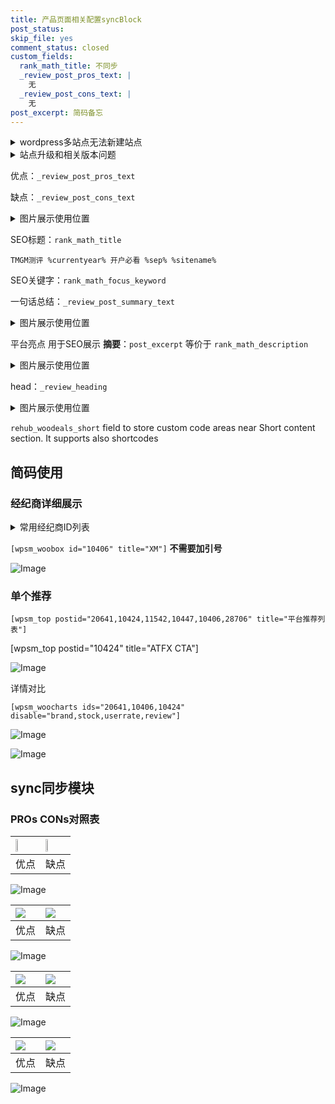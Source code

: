 ```yaml
---
title: 产品页面相关配置syncBlock
post_status: 
skip_file: yes
comment_status: closed
custom_fields:
  rank_math_title: 不同步
  _review_post_pros_text: |
    无
  _review_post_cons_text: |
    无
post_excerpt: 简码备忘
---
```

<details><summary>wordpress多站点无法新建站点</summary>

<li>和报错需要清理cookies一样的原因</li>
<li>wp-config.php里面<code>define( 'SUBDOMAIN_INSTALL', false );//子域名安装</code></li>
<li>新建子站点是用<code>define( 'SUBDOMAIN_INSTALL', true);//子域名安装</code> 完成以后，改成<code>false</code></li>
</details>

<details><summary>站点升级和相关版本问题</summary>

<p>wordpress：5.9.9
woocommerce：7.5.1
出现问题的地方：主题选项里面>><strong>Product layout >>compact style</strong></p>
<p>如何出现没有用过的字段 导致无法保存。先导出配置 然后进行修改，后面再次恢复即可。</p>
<p>出现部分字段无法显示时，需要返回默认布局后，对产品进行保存就好了。</p>
<p></p>
</details>

优点：`_review_post_pros_text`

缺点：`_review_post_cons_text`

<details><summary>图片展示使用位置</summary>

<img src="https://prod-files-secure.s3.us-west-2.amazonaws.com/39ed1227-6d7d-4570-be36-9ccd4a2c4241/f51d3d83-55d4-4bdf-9604-f37ec77ab556/Untitled.png?X-Amz-Algorithm=AWS4-HMAC-SHA256&X-Amz-Content-Sha256=UNSIGNED-PAYLOAD&X-Amz-Credential=ASIAZI2LB466WUI3DOOW%2F20250313%2Fus-west-2%2Fs3%2Faws4_request&X-Amz-Date=20250313T165517Z&X-Amz-Expires=3600&X-Amz-Security-Token=IQoJb3JpZ2luX2VjEJH%2F%2F%2F%2F%2F%2F%2F%2F%2F%2FwEaCXVzLXdlc3QtMiJGMEQCIC7XTdahjv6tCo3pUIUV5iDdzeS8QNYzAPeLUIzva9Z5AiA4BkdZInrC5JhwH1npGUry0drxZJMvbVBB6aQAfd83oCqIBAja%2F%2F%2F%2F%2F%2F%2F%2F%2F%2F8BEAAaDDYzNzQyMzE4MzgwNSIM3RZMHw1ZK91LuMhlKtwD0ZdZ3cB2YwSSHo7exYFVK%2F%2BLO1e5p9nC4d57Bfw3XcMNWQUd0gMXrIQrz5PCj%2F1AZw85PGclbn8z66T1GsNF7%2FFGzxLHONzxNAsooDh%2BgcHWfvcTRDYZlNnCMvPzpBrPaxVp8onyd8xlR9k8%2Bdd7Vxf3z1WMraVblokfSTUONuC5Jc%2FBe1kDJc6G0qgWPh8RMD%2FFq9NUaSFLIYwuhpSdZ3lcPeIGLds2InPglp8%2B%2BSSrBKlN9tHmcVf49G1SvgGvXQBE72XfrgrnEqeKwD1%2F7VuWDizXLDhoG5uy9gs7ZcTKzwG4zulJLIfQo9P5CNneFTFLMzUkGQYytCDW6S8ZgmGyekZ69c00tInBLIlytM8zFP%2BSaBX%2Bvdfw7k07R3VwHKq3wjCOJOWIwEqs8MFgwS%2FL%2Ft%2Fjldt5NUAjd61XdU1EySHj6hWMp10gWi4NHc2f5FhrgtOavI21P1CTZGjHwTnyDGOEYvhyKgm%2FoUmYwVDCCfZYueTsWpVbwhQi7EhxBergz2Rp4QkwCdZrUL8KNpy9XxfShcxB0rhJL1A3Puf1VSc%2BVTVwDEPaYjapYl1OeC5GGGU0TboJI4Ld9nKn2itTTb5PpQq4Gtq6L6n23paozjrgLUuXlvnbk%2BgwopbMvgY6pgHlUZJpBPqf8mzTg1qlliHaWWJGxDRgL%2F4KcRpacjZekQpuZmSswdA5p8jYFexHi%2FGiPrDVlB0s0rRpbB8Clw%2FumKKt1zFjcy1HPz8V%2By8YX%2FxSo2sJxovt1sXNQ6bHaP16eaOF51bBQW%2FN4noUq6zUmWN1oec9jftBfVAuWBnkg7ljL2wXbmQ1kyd98shYmfgrBC2VJgr44o5PVmgwGnVK1LnkiIhq&X-Amz-Signature=55906764b8f54fd25eae89be3b82ab80edd04641372ceb885ec2271eb2960f9c&X-Amz-SignedHeaders=host&x-id=GetObject" alt="Image">
</details>

SEO标题：`rank_math_title`

`TMGM测评 %currentyear% 开户必看 %sep% %sitename%`

SEO关键字：`rank_math_focus_keyword`

一句话总结：`_review_post_summary_text`

<details><summary>图片展示使用位置</summary>

<img src="https://prod-files-secure.s3.us-west-2.amazonaws.com/39ed1227-6d7d-4570-be36-9ccd4a2c4241/4b96a922-296c-4f4e-8630-d1c870cbce01/Untitled.png?X-Amz-Algorithm=AWS4-HMAC-SHA256&X-Amz-Content-Sha256=UNSIGNED-PAYLOAD&X-Amz-Credential=ASIAZI2LB466VQSMYZUM%2F20250313%2Fus-west-2%2Fs3%2Faws4_request&X-Amz-Date=20250313T165517Z&X-Amz-Expires=3600&X-Amz-Security-Token=IQoJb3JpZ2luX2VjEJH%2F%2F%2F%2F%2F%2F%2F%2F%2F%2FwEaCXVzLXdlc3QtMiJIMEYCIQCmDu2QY1dj3pj0N9JaZD8tLd2zdIlKihuId5EX0AhHMAIhAN3DTDw2wfmN2Go1KZxQ%2FEZHRAw24qCsQkptRZW%2F5WEzKogECNr%2F%2F%2F%2F%2F%2F%2F%2F%2F%2FwEQABoMNjM3NDIzMTgzODA1IgwGVBN3lm7R59C0vUQq3AN3QdMgTV%2Bl7JaL%2BMcqGPU%2F%2FJocKxj%2BjiA%2Bw%2BF71s2ky4lLwuHz8FQBWQ8PyiSQI4b0V9XDES263x1lU0hqk46dGlODIEaf8Nys7pGBkI0bQVCsiWjBnCnRyf3LudbwbyCGYFJsQg%2B25X2c1l4w%2BNXsZEYP%2FLprtMgEB3V2t9Tj1G%2F8t2Y7sohSLz0KTjACshs6FCo%2BMiVrbtMxo0F7hdc6GGqHEQ92Gxt%2F7Le82cTK4n2bZDYJhv04m0Dzi5%2B%2Fl4Db%2BxkoIXw%2Bh%2BgePGWL5ryvEXtr2vIfeQ09HpT0OioQZVHrW4QanJGgODULo8BEIrexLMUfVq6cJHUFhtcdnlRVEZuXRqk4pE4KBgbdlq%2F%2BQPB5BJzAMa8dHsi9U8fNsBDaN4zPIK94OYz9yWul3QFhgobP4bZSL7lLwYEDQ4DKrnIq4XluItIoI4AEsgLgP4ufpOGem%2F73z%2FlQEWVCjMR%2F7lJXXfVMN0g9vMjXnRqouLr%2FKgMcx8Olec%2BqQLOReGvpRpvVNvVs%2BgWtFxAfciYrYtsq2HBMh1uaFis0DNFV5w2LIANJEQpscI%2Fr5wXYfXmVwjtKgLu4YtP2f1qYkTCJVtczp6iHGEbdeFjVUB6i4fl%2FKsQJ7Msx4l1iVDDslcy%2BBjqkAR3LOogN6CsoKSNDqP9qQ3%2FoX2J5%2BTYOx6qoF1STqyR7XHwYw6autIE3lgYTTk76hQhk9kVnVVtVFOb4WLNV5V2AwP9sRjMoHCZxr0SAEOJLaSR3Aw%2BdRHyq%2F5lj91XWHotIuttBMpCEkTKQTuQGMpB0amKY9Sp3hbG20G3xInOKGdEUHKEdjODZpMeBGkFZVCmu8Xl0H9DTtC2qVLFMlRVGBJMw&X-Amz-Signature=5e7fbadec7fa2e678abc07857124e6b25266b4f66636be533738d272a04b9311&X-Amz-SignedHeaders=host&x-id=GetObject" alt="Image">
</details>

平台亮点 用于SEO展示 **摘要**：`post_excerpt`  等价于 `rank_math_description`

<details><summary>图片展示使用位置</summary>

<img src="https://prod-files-secure.s3.us-west-2.amazonaws.com/39ed1227-6d7d-4570-be36-9ccd4a2c4241/1ee11f63-b60a-4dfe-a7a7-d58ff23b5d88/Untitled.png?X-Amz-Algorithm=AWS4-HMAC-SHA256&X-Amz-Content-Sha256=UNSIGNED-PAYLOAD&X-Amz-Credential=ASIAZI2LB466V56SAQIB%2F20250313%2Fus-west-2%2Fs3%2Faws4_request&X-Amz-Date=20250313T165521Z&X-Amz-Expires=3600&X-Amz-Security-Token=IQoJb3JpZ2luX2VjEJH%2F%2F%2F%2F%2F%2F%2F%2F%2F%2FwEaCXVzLXdlc3QtMiJIMEYCIQChLRp86qcGAQp9R%2FwdOES09jGr38%2FCVwuRjJ%2BQZS97ggIhAP3Upao%2Fs1AZ20U%2FDG7ADeje1IuYMEoBglo1mb1TlS2MKogECNr%2F%2F%2F%2F%2F%2F%2F%2F%2F%2FwEQABoMNjM3NDIzMTgzODA1IgyX9q391eQ8h%2F60p%2FEq3APbD05cXOp5mRc1opOcL0r52Fo2LpRwQiHrlG290L1ttLw7etEq%2FbJNE6D8s8FA6mr3U25IB4zmNRMxs%2Flo7rTy7YKmhvEqb7MpzEEB%2F55lJEV4yK4ZZ0iDb%2B%2BAqn7q2eNgEeXNHH%2FHpSuoK384aUOTaUdNW2FWV%2FEnP3WjTQFAQ9M%2Bnt%2Bpt97h9nREJMIsR%2FVWyyJivoIB3uCnHa4a7iJabSem5FHMJ0ZbncSfgUDQrgVmlt7dz51O5CPikXxXUwE%2Bc5fgSv4DDaUEeGybkSA3PCJKJdb3EGFJKF9RXh7uoNDwL6jYY2hd2qgkp0ksapCvgOtmUjwkRHo%2BstLqgBpCDC%2F6OB%2FGj8GGU7Szru%2FKw5rPxFB8Hw81zbOccddbdC%2BdYKAJC1VyHSvUY0Yt8WZNZ58xFbYMU40vLFHP1DP9yNbEGBazr50rpvVM4lH9W8faHwxY7TNQxuahY%2BiObEXCfU34%2B4gDtqwOV8QxrEfDGzP0uC4BV%2FJMdlv7IF295Re1mV726VXLS%2F4TOGZevi16MA6T8VBrOh0yfmD9vb%2FWNHY4fAUNJPK2d15Cl6wCxID6dWdUd%2B%2FAfObMJIgZ%2BsVa%2BeHDMMFQgnJLuQs8eo4hsgxmgfGwojZYvYOB4TCrlcy%2BBjqkAVV%2F7wl8kMxDuCO1vvs%2BHUqgkn%2BgUPASw96G5Lufdex5maAjWy8k%2B8LP0zb6YSpu9hUNYNS7N%2BYANCqpoejONV0hhEpP9fTDsSfJGf%2FGs7rwzzoEexNhfSoL6Kjhi%2BTJiUx5gebck%2F1LQSTzutWPkv5mb7eybHDdjFydouXGUtEp0bvEkh%2BX3MvVcwCOSlKq0%2BXKqZLXnfDZDfgxzuEsY2WvYRYZ&X-Amz-Signature=ebbbee4c47e45f8655660a14b826c425056960cf902c3fa2963b5ae2588e0ef0&X-Amz-SignedHeaders=host&x-id=GetObject" alt="Image">
<img src="https://prod-files-secure.s3.us-west-2.amazonaws.com/39ed1227-6d7d-4570-be36-9ccd4a2c4241/ad4118b5-78d8-4fbe-801e-3b29b5d99c01/Untitled.png?X-Amz-Algorithm=AWS4-HMAC-SHA256&X-Amz-Content-Sha256=UNSIGNED-PAYLOAD&X-Amz-Credential=ASIAZI2LB466V56SAQIB%2F20250313%2Fus-west-2%2Fs3%2Faws4_request&X-Amz-Date=20250313T165521Z&X-Amz-Expires=3600&X-Amz-Security-Token=IQoJb3JpZ2luX2VjEJH%2F%2F%2F%2F%2F%2F%2F%2F%2F%2FwEaCXVzLXdlc3QtMiJIMEYCIQChLRp86qcGAQp9R%2FwdOES09jGr38%2FCVwuRjJ%2BQZS97ggIhAP3Upao%2Fs1AZ20U%2FDG7ADeje1IuYMEoBglo1mb1TlS2MKogECNr%2F%2F%2F%2F%2F%2F%2F%2F%2F%2FwEQABoMNjM3NDIzMTgzODA1IgyX9q391eQ8h%2F60p%2FEq3APbD05cXOp5mRc1opOcL0r52Fo2LpRwQiHrlG290L1ttLw7etEq%2FbJNE6D8s8FA6mr3U25IB4zmNRMxs%2Flo7rTy7YKmhvEqb7MpzEEB%2F55lJEV4yK4ZZ0iDb%2B%2BAqn7q2eNgEeXNHH%2FHpSuoK384aUOTaUdNW2FWV%2FEnP3WjTQFAQ9M%2Bnt%2Bpt97h9nREJMIsR%2FVWyyJivoIB3uCnHa4a7iJabSem5FHMJ0ZbncSfgUDQrgVmlt7dz51O5CPikXxXUwE%2Bc5fgSv4DDaUEeGybkSA3PCJKJdb3EGFJKF9RXh7uoNDwL6jYY2hd2qgkp0ksapCvgOtmUjwkRHo%2BstLqgBpCDC%2F6OB%2FGj8GGU7Szru%2FKw5rPxFB8Hw81zbOccddbdC%2BdYKAJC1VyHSvUY0Yt8WZNZ58xFbYMU40vLFHP1DP9yNbEGBazr50rpvVM4lH9W8faHwxY7TNQxuahY%2BiObEXCfU34%2B4gDtqwOV8QxrEfDGzP0uC4BV%2FJMdlv7IF295Re1mV726VXLS%2F4TOGZevi16MA6T8VBrOh0yfmD9vb%2FWNHY4fAUNJPK2d15Cl6wCxID6dWdUd%2B%2FAfObMJIgZ%2BsVa%2BeHDMMFQgnJLuQs8eo4hsgxmgfGwojZYvYOB4TCrlcy%2BBjqkAVV%2F7wl8kMxDuCO1vvs%2BHUqgkn%2BgUPASw96G5Lufdex5maAjWy8k%2B8LP0zb6YSpu9hUNYNS7N%2BYANCqpoejONV0hhEpP9fTDsSfJGf%2FGs7rwzzoEexNhfSoL6Kjhi%2BTJiUx5gebck%2F1LQSTzutWPkv5mb7eybHDdjFydouXGUtEp0bvEkh%2BX3MvVcwCOSlKq0%2BXKqZLXnfDZDfgxzuEsY2WvYRYZ&X-Amz-Signature=3c22ddad95ee48afafb6661b1ee0bd1b431d9c0c3f1e55c47b2a29b4e1533838&X-Amz-SignedHeaders=host&x-id=GetObject" alt="Image">
<img src="https://prod-files-secure.s3.us-west-2.amazonaws.com/39ed1227-6d7d-4570-be36-9ccd4a2c4241/a38cf7c9-a79c-4b64-9e94-13589fe0758b/Untitled.png?X-Amz-Algorithm=AWS4-HMAC-SHA256&X-Amz-Content-Sha256=UNSIGNED-PAYLOAD&X-Amz-Credential=ASIAZI2LB466V56SAQIB%2F20250313%2Fus-west-2%2Fs3%2Faws4_request&X-Amz-Date=20250313T165521Z&X-Amz-Expires=3600&X-Amz-Security-Token=IQoJb3JpZ2luX2VjEJH%2F%2F%2F%2F%2F%2F%2F%2F%2F%2FwEaCXVzLXdlc3QtMiJIMEYCIQChLRp86qcGAQp9R%2FwdOES09jGr38%2FCVwuRjJ%2BQZS97ggIhAP3Upao%2Fs1AZ20U%2FDG7ADeje1IuYMEoBglo1mb1TlS2MKogECNr%2F%2F%2F%2F%2F%2F%2F%2F%2F%2FwEQABoMNjM3NDIzMTgzODA1IgyX9q391eQ8h%2F60p%2FEq3APbD05cXOp5mRc1opOcL0r52Fo2LpRwQiHrlG290L1ttLw7etEq%2FbJNE6D8s8FA6mr3U25IB4zmNRMxs%2Flo7rTy7YKmhvEqb7MpzEEB%2F55lJEV4yK4ZZ0iDb%2B%2BAqn7q2eNgEeXNHH%2FHpSuoK384aUOTaUdNW2FWV%2FEnP3WjTQFAQ9M%2Bnt%2Bpt97h9nREJMIsR%2FVWyyJivoIB3uCnHa4a7iJabSem5FHMJ0ZbncSfgUDQrgVmlt7dz51O5CPikXxXUwE%2Bc5fgSv4DDaUEeGybkSA3PCJKJdb3EGFJKF9RXh7uoNDwL6jYY2hd2qgkp0ksapCvgOtmUjwkRHo%2BstLqgBpCDC%2F6OB%2FGj8GGU7Szru%2FKw5rPxFB8Hw81zbOccddbdC%2BdYKAJC1VyHSvUY0Yt8WZNZ58xFbYMU40vLFHP1DP9yNbEGBazr50rpvVM4lH9W8faHwxY7TNQxuahY%2BiObEXCfU34%2B4gDtqwOV8QxrEfDGzP0uC4BV%2FJMdlv7IF295Re1mV726VXLS%2F4TOGZevi16MA6T8VBrOh0yfmD9vb%2FWNHY4fAUNJPK2d15Cl6wCxID6dWdUd%2B%2FAfObMJIgZ%2BsVa%2BeHDMMFQgnJLuQs8eo4hsgxmgfGwojZYvYOB4TCrlcy%2BBjqkAVV%2F7wl8kMxDuCO1vvs%2BHUqgkn%2BgUPASw96G5Lufdex5maAjWy8k%2B8LP0zb6YSpu9hUNYNS7N%2BYANCqpoejONV0hhEpP9fTDsSfJGf%2FGs7rwzzoEexNhfSoL6Kjhi%2BTJiUx5gebck%2F1LQSTzutWPkv5mb7eybHDdjFydouXGUtEp0bvEkh%2BX3MvVcwCOSlKq0%2BXKqZLXnfDZDfgxzuEsY2WvYRYZ&X-Amz-Signature=b86607e2d1ae14c500c9e232d055df8ce7e3af7a40320e756973675e096c2567&X-Amz-SignedHeaders=host&x-id=GetObject" alt="Image">
<img src="https://prod-files-secure.s3.us-west-2.amazonaws.com/39ed1227-6d7d-4570-be36-9ccd4a2c4241/7da6fc1e-d2ac-42ae-8c75-cb5749aa18f6/Untitled.png?X-Amz-Algorithm=AWS4-HMAC-SHA256&X-Amz-Content-Sha256=UNSIGNED-PAYLOAD&X-Amz-Credential=ASIAZI2LB466V56SAQIB%2F20250313%2Fus-west-2%2Fs3%2Faws4_request&X-Amz-Date=20250313T165521Z&X-Amz-Expires=3600&X-Amz-Security-Token=IQoJb3JpZ2luX2VjEJH%2F%2F%2F%2F%2F%2F%2F%2F%2F%2FwEaCXVzLXdlc3QtMiJIMEYCIQChLRp86qcGAQp9R%2FwdOES09jGr38%2FCVwuRjJ%2BQZS97ggIhAP3Upao%2Fs1AZ20U%2FDG7ADeje1IuYMEoBglo1mb1TlS2MKogECNr%2F%2F%2F%2F%2F%2F%2F%2F%2F%2FwEQABoMNjM3NDIzMTgzODA1IgyX9q391eQ8h%2F60p%2FEq3APbD05cXOp5mRc1opOcL0r52Fo2LpRwQiHrlG290L1ttLw7etEq%2FbJNE6D8s8FA6mr3U25IB4zmNRMxs%2Flo7rTy7YKmhvEqb7MpzEEB%2F55lJEV4yK4ZZ0iDb%2B%2BAqn7q2eNgEeXNHH%2FHpSuoK384aUOTaUdNW2FWV%2FEnP3WjTQFAQ9M%2Bnt%2Bpt97h9nREJMIsR%2FVWyyJivoIB3uCnHa4a7iJabSem5FHMJ0ZbncSfgUDQrgVmlt7dz51O5CPikXxXUwE%2Bc5fgSv4DDaUEeGybkSA3PCJKJdb3EGFJKF9RXh7uoNDwL6jYY2hd2qgkp0ksapCvgOtmUjwkRHo%2BstLqgBpCDC%2F6OB%2FGj8GGU7Szru%2FKw5rPxFB8Hw81zbOccddbdC%2BdYKAJC1VyHSvUY0Yt8WZNZ58xFbYMU40vLFHP1DP9yNbEGBazr50rpvVM4lH9W8faHwxY7TNQxuahY%2BiObEXCfU34%2B4gDtqwOV8QxrEfDGzP0uC4BV%2FJMdlv7IF295Re1mV726VXLS%2F4TOGZevi16MA6T8VBrOh0yfmD9vb%2FWNHY4fAUNJPK2d15Cl6wCxID6dWdUd%2B%2FAfObMJIgZ%2BsVa%2BeHDMMFQgnJLuQs8eo4hsgxmgfGwojZYvYOB4TCrlcy%2BBjqkAVV%2F7wl8kMxDuCO1vvs%2BHUqgkn%2BgUPASw96G5Lufdex5maAjWy8k%2B8LP0zb6YSpu9hUNYNS7N%2BYANCqpoejONV0hhEpP9fTDsSfJGf%2FGs7rwzzoEexNhfSoL6Kjhi%2BTJiUx5gebck%2F1LQSTzutWPkv5mb7eybHDdjFydouXGUtEp0bvEkh%2BX3MvVcwCOSlKq0%2BXKqZLXnfDZDfgxzuEsY2WvYRYZ&X-Amz-Signature=36d996a41763f0435075fc8069d928e45d454042bee54d2afc3c82e699a02d39&X-Amz-SignedHeaders=host&x-id=GetObject" alt="Image">
<img src="https://prod-files-secure.s3.us-west-2.amazonaws.com/39ed1227-6d7d-4570-be36-9ccd4a2c4241/7e97f40a-eaee-47f5-b2f9-475f96808fa7/Untitled.png?X-Amz-Algorithm=AWS4-HMAC-SHA256&X-Amz-Content-Sha256=UNSIGNED-PAYLOAD&X-Amz-Credential=ASIAZI2LB466V56SAQIB%2F20250313%2Fus-west-2%2Fs3%2Faws4_request&X-Amz-Date=20250313T165521Z&X-Amz-Expires=3600&X-Amz-Security-Token=IQoJb3JpZ2luX2VjEJH%2F%2F%2F%2F%2F%2F%2F%2F%2F%2FwEaCXVzLXdlc3QtMiJIMEYCIQChLRp86qcGAQp9R%2FwdOES09jGr38%2FCVwuRjJ%2BQZS97ggIhAP3Upao%2Fs1AZ20U%2FDG7ADeje1IuYMEoBglo1mb1TlS2MKogECNr%2F%2F%2F%2F%2F%2F%2F%2F%2F%2FwEQABoMNjM3NDIzMTgzODA1IgyX9q391eQ8h%2F60p%2FEq3APbD05cXOp5mRc1opOcL0r52Fo2LpRwQiHrlG290L1ttLw7etEq%2FbJNE6D8s8FA6mr3U25IB4zmNRMxs%2Flo7rTy7YKmhvEqb7MpzEEB%2F55lJEV4yK4ZZ0iDb%2B%2BAqn7q2eNgEeXNHH%2FHpSuoK384aUOTaUdNW2FWV%2FEnP3WjTQFAQ9M%2Bnt%2Bpt97h9nREJMIsR%2FVWyyJivoIB3uCnHa4a7iJabSem5FHMJ0ZbncSfgUDQrgVmlt7dz51O5CPikXxXUwE%2Bc5fgSv4DDaUEeGybkSA3PCJKJdb3EGFJKF9RXh7uoNDwL6jYY2hd2qgkp0ksapCvgOtmUjwkRHo%2BstLqgBpCDC%2F6OB%2FGj8GGU7Szru%2FKw5rPxFB8Hw81zbOccddbdC%2BdYKAJC1VyHSvUY0Yt8WZNZ58xFbYMU40vLFHP1DP9yNbEGBazr50rpvVM4lH9W8faHwxY7TNQxuahY%2BiObEXCfU34%2B4gDtqwOV8QxrEfDGzP0uC4BV%2FJMdlv7IF295Re1mV726VXLS%2F4TOGZevi16MA6T8VBrOh0yfmD9vb%2FWNHY4fAUNJPK2d15Cl6wCxID6dWdUd%2B%2FAfObMJIgZ%2BsVa%2BeHDMMFQgnJLuQs8eo4hsgxmgfGwojZYvYOB4TCrlcy%2BBjqkAVV%2F7wl8kMxDuCO1vvs%2BHUqgkn%2BgUPASw96G5Lufdex5maAjWy8k%2B8LP0zb6YSpu9hUNYNS7N%2BYANCqpoejONV0hhEpP9fTDsSfJGf%2FGs7rwzzoEexNhfSoL6Kjhi%2BTJiUx5gebck%2F1LQSTzutWPkv5mb7eybHDdjFydouXGUtEp0bvEkh%2BX3MvVcwCOSlKq0%2BXKqZLXnfDZDfgxzuEsY2WvYRYZ&X-Amz-Signature=05b254e82df1f2671e92fb37d1bbf255a6b1357a87c409b446c4afd6fa5ee2d1&X-Amz-SignedHeaders=host&x-id=GetObject" alt="Image">
</details>

head：`_review_heading`

<details><summary>图片展示使用位置</summary>

<img src="https://prod-files-secure.s3.us-west-2.amazonaws.com/39ed1227-6d7d-4570-be36-9ccd4a2c4241/3a4650ad-9887-415c-889a-edd51fa54f27/Untitled.png?X-Amz-Algorithm=AWS4-HMAC-SHA256&X-Amz-Content-Sha256=UNSIGNED-PAYLOAD&X-Amz-Credential=ASIAZI2LB4666XT2FNHA%2F20250313%2Fus-west-2%2Fs3%2Faws4_request&X-Amz-Date=20250313T165521Z&X-Amz-Expires=3600&X-Amz-Security-Token=IQoJb3JpZ2luX2VjEJH%2F%2F%2F%2F%2F%2F%2F%2F%2F%2FwEaCXVzLXdlc3QtMiJHMEUCIBjLoZUegStjXjCGjjUAG9TO0nJnvKsn38wjHNM4M6LgAiEAnn756bFnjU8mT0A6u%2FAl%2FuB0%2BbWST2EpACOm4b0Gkx0qiAQI2v%2F%2F%2F%2F%2F%2F%2F%2F%2F%2FARAAGgw2Mzc0MjMxODM4MDUiDJ%2FkqEn5Rxs6cOGZLSrcA8NHWI%2BVW3ZdI5Q0DOAI2kVwolIVmT8W6nvmUVPANDOpYPVO1%2BOcQhT6URRW%2FGm2aPkTO4KJs3h93o0Zq9MrjzPgf%2BEbaF5zxmqTvCW21h7doPFGu3z8LEpoyEogmkliIpKiXxUZCdKJ1RE8cEeu8u5GR7xr7SDH9Vt3WBK43O3KcTyakMRpoWdXvuD%2Bbhwd7Sp3svjRgpXXZ%2FDG8UXGS5Z4wfHZhk675I0AVJVUP0QM6WAejhqGnFzXF7MqvLplITCJ8m%2BiKc4S3ttnxn9udMOcvQwvXKq0uB4JW8xI35RicxLsiJeC%2F8tA3Y8Bb%2BV7iLgJpkYLHLvnORsvaW1OWtM9lYkjsCSDH6%2BjNcXXngX3eF0WIhDIR1WeoPIMuintNvJHqWMA625abfV3QolheJJutKXo6QvPvJafDCGTIPEMbAY14s1pgqRwrV0P76CGPz284eIPzGpjUlfR7QlMXhq1Wz59r4vvcth0UAlUchPA5H6RUd1IsrSjKQ1TtzrcxLGmkKQjRENuJtJUlQgXWigQkpS2Y1dodueN9xW%2FbNVRxTmYjeiIg5R77izJ0gGBJGSvAWRoF220FJLtO2H3v3sOehVNneCesCAcXEvPbRPWxhNR1gg9DY0PWfDvMICWzL4GOqUBphD0O6benbE0NJc1KXT64NWckpfNDmNwyc9Zsv%2FCae%2Bgkdc3lb31hV44OYEAWzuJtwPMdkeyoFYcb2GX0CHN7G%2BtkAG7CgeITdXV5wnFYp1D5Es4KiOQg9ZOcRByXRWVEXoPTfIYknbJCp3z%2FaTTipC3X2ownEc6HKRN3uTf33ggrluxMMb3ABIZ2Xwfvx%2F16gWz8RG6%2B8kTUUVzCpjdeHDCkUXB&X-Amz-Signature=55b1e05f5261c1246f0e59190e1a37e884bc53d5aae33bf20ebdb145887f0046&X-Amz-SignedHeaders=host&x-id=GetObject" alt="Image">
</details>

`rehub_woodeals_short`	field to store custom code areas near Short content section. It supports also shortcodes



## 简码使用

### 经纪商详细展示

<details><summary>常用经纪商ID列表</summary>

<pre><code class="php">嘉盛 ===> 20641  [wpsm_woobox id="20641" title="嘉盛"]
易信easymarkets ===> 11542  [wpsm_woobox id="11542" title="易信easymarkets"]
ATFX外汇 ===> 10424  [wpsm_woobox id="10424" title="ATFX"]
XM ===> 10406  [wpsm_woobox id="10406" title="XM"]
TMGM ===> 29622  [wpsm_woobox id="29622" title="TMGM"]
HYCM ===> 10447  [wpsm_woobox id="10447" title="HYCM"]
fpmarkets澳福外汇 ===> 20639  [wpsm_woobox id="20639" title="fpmarkets澳福外汇"]</code></pre>
</details>

`[wpsm_woobox id="10406" title="XM"]` **不需要加引号**

![Image](https://prod-files-secure.s3.us-west-2.amazonaws.com/39ed1227-6d7d-4570-be36-9ccd4a2c4241/4f898f9d-0fa7-4e43-acd3-ac6bc7be575a/Untitled.png?X-Amz-Algorithm=AWS4-HMAC-SHA256&X-Amz-Content-Sha256=UNSIGNED-PAYLOAD&X-Amz-Credential=ASIAZI2LB466W4OCL4RH%2F20250313%2Fus-west-2%2Fs3%2Faws4_request&X-Amz-Date=20250313T165516Z&X-Amz-Expires=3600&X-Amz-Security-Token=IQoJb3JpZ2luX2VjEJH%2F%2F%2F%2F%2F%2F%2F%2F%2F%2FwEaCXVzLXdlc3QtMiJIMEYCIQD6LavZ3oYiGGn3EGGIhvEKMueHonq5FzRBSfdFCBcpAQIhAOkuxyM2osdaL55OSXpMU1VEa%2BjUJI1IEx7XxZW%2FRQAZKogECNr%2F%2F%2F%2F%2F%2F%2F%2F%2F%2FwEQABoMNjM3NDIzMTgzODA1IgyakhkmK44DT4drIMUq3ANqVcEyB%2F28d26lZrlHuz%2FdWMn9sNa%2BfoOeImyfl0BUX72Lgcus4Bq6WK5R4MPIpGmU%2Bfj1gYU9VNOfa1ihKnhHlL8%2B%2Bt0Ul%2B1PYQK%2BHBMsREFjgxILgqu40XfHcw%2FGCDbqzEkQrB%2FESbflVEg7FLIi7USdfWSCbVFtgaZKMWtieJzlFFyO07adKF1r6KPRikSycan0isurAKn28eULS1Lz3zWKpf6%2BTCe%2FEXQAqq4MUfT6Zlfl9sTvO0hi3nQmDxV30RR1UBkvBAg6lgEnQhP2osmTv%2BxTsM3Vw0d0vYhgtMqrOvZx%2B8luY0gcVVq5CsaU%2BVwglF7Qf28G8W1CB0rmr3gz0blbKAB%2BVyek6sAhtHEKqOmApAqTXsJVZi9uK%2Bhybeg8bW%2F%2BeMfXJA7HV6iBUdQGvY2gSoA1wna0UjtW%2Bc9EsjXhT%2FICoHAHc5lNarogXmRp0VFrR2SLh6hLuJp6Ny0aqR1QG0cVsnxZTA81aj5AcywT6SG%2B6Pl8rkOR3MOu8VMXSCG3%2BQtUpJSLj%2FdA8KqoZKMYivt6bA%2BbiC95vGGD0dXYw8pLM9pqu27QKkeuyw3H8q2ppsRmpxCqDBkHHt%2F42sShDHq4r2SsFRGmA84sYCkq%2BhZAdo%2FWwjCglcy%2BBjqkAQfm%2BK%2BFTJ%2BkVgAO1wS%2B5TovTEAQKpontf9uwac7MoRW3o2m9p7Qa3rc5HWdHHeRIoP0QR4d1it7N9gRP%2B0guVoBp7JPbTc0xru8gxXrTOnLa5itgkpCbF6llIJjwkcZf%2BkttVDkVPK%2FUmLSajgGbJS94i1XqyuhHAX%2BADJqPHXGnELJeuqZmJ0yDPPpXib3WVhj4EKOB45wzpOPQb3Hzfc0EMrc&X-Amz-Signature=f0fe8e9bd89d17f37416d4704f428a92453de95629e7a8baf4f38d484b5ecf28&X-Amz-SignedHeaders=host&x-id=GetObject)

### 单个推荐
`[wpsm_top postid="20641,10424,11542,10447,10406,28706" title="平台推荐列表"]`

[wpsm_top postid="10424" title="ATFX CTA"]

![Image](https://prod-files-secure.s3.us-west-2.amazonaws.com/39ed1227-6d7d-4570-be36-9ccd4a2c4241/5ac620dc-51a8-48b6-b55d-91f47299193c/Untitled.png?X-Amz-Algorithm=AWS4-HMAC-SHA256&X-Amz-Content-Sha256=UNSIGNED-PAYLOAD&X-Amz-Credential=ASIAZI2LB466W4OCL4RH%2F20250313%2Fus-west-2%2Fs3%2Faws4_request&X-Amz-Date=20250313T165516Z&X-Amz-Expires=3600&X-Amz-Security-Token=IQoJb3JpZ2luX2VjEJH%2F%2F%2F%2F%2F%2F%2F%2F%2F%2FwEaCXVzLXdlc3QtMiJIMEYCIQD6LavZ3oYiGGn3EGGIhvEKMueHonq5FzRBSfdFCBcpAQIhAOkuxyM2osdaL55OSXpMU1VEa%2BjUJI1IEx7XxZW%2FRQAZKogECNr%2F%2F%2F%2F%2F%2F%2F%2F%2F%2FwEQABoMNjM3NDIzMTgzODA1IgyakhkmK44DT4drIMUq3ANqVcEyB%2F28d26lZrlHuz%2FdWMn9sNa%2BfoOeImyfl0BUX72Lgcus4Bq6WK5R4MPIpGmU%2Bfj1gYU9VNOfa1ihKnhHlL8%2B%2Bt0Ul%2B1PYQK%2BHBMsREFjgxILgqu40XfHcw%2FGCDbqzEkQrB%2FESbflVEg7FLIi7USdfWSCbVFtgaZKMWtieJzlFFyO07adKF1r6KPRikSycan0isurAKn28eULS1Lz3zWKpf6%2BTCe%2FEXQAqq4MUfT6Zlfl9sTvO0hi3nQmDxV30RR1UBkvBAg6lgEnQhP2osmTv%2BxTsM3Vw0d0vYhgtMqrOvZx%2B8luY0gcVVq5CsaU%2BVwglF7Qf28G8W1CB0rmr3gz0blbKAB%2BVyek6sAhtHEKqOmApAqTXsJVZi9uK%2Bhybeg8bW%2F%2BeMfXJA7HV6iBUdQGvY2gSoA1wna0UjtW%2Bc9EsjXhT%2FICoHAHc5lNarogXmRp0VFrR2SLh6hLuJp6Ny0aqR1QG0cVsnxZTA81aj5AcywT6SG%2B6Pl8rkOR3MOu8VMXSCG3%2BQtUpJSLj%2FdA8KqoZKMYivt6bA%2BbiC95vGGD0dXYw8pLM9pqu27QKkeuyw3H8q2ppsRmpxCqDBkHHt%2F42sShDHq4r2SsFRGmA84sYCkq%2BhZAdo%2FWwjCglcy%2BBjqkAQfm%2BK%2BFTJ%2BkVgAO1wS%2B5TovTEAQKpontf9uwac7MoRW3o2m9p7Qa3rc5HWdHHeRIoP0QR4d1it7N9gRP%2B0guVoBp7JPbTc0xru8gxXrTOnLa5itgkpCbF6llIJjwkcZf%2BkttVDkVPK%2FUmLSajgGbJS94i1XqyuhHAX%2BADJqPHXGnELJeuqZmJ0yDPPpXib3WVhj4EKOB45wzpOPQb3Hzfc0EMrc&X-Amz-Signature=39ab6e5d5022f1e84ff2e715aa100bcae5c005379023e985fba4cec8514863f9&X-Amz-SignedHeaders=host&x-id=GetObject)

详情对比

`[wpsm_woocharts ids="20641,10406,10424" disable="brand,stock,userrate,review"]`

![Image](https://prod-files-secure.s3.us-west-2.amazonaws.com/39ed1227-6d7d-4570-be36-9ccd4a2c4241/bf3ba45f-b9f3-4295-8aef-b4a495fd25f4/Untitled.png?X-Amz-Algorithm=AWS4-HMAC-SHA256&X-Amz-Content-Sha256=UNSIGNED-PAYLOAD&X-Amz-Credential=ASIAZI2LB466W4OCL4RH%2F20250313%2Fus-west-2%2Fs3%2Faws4_request&X-Amz-Date=20250313T165516Z&X-Amz-Expires=3600&X-Amz-Security-Token=IQoJb3JpZ2luX2VjEJH%2F%2F%2F%2F%2F%2F%2F%2F%2F%2FwEaCXVzLXdlc3QtMiJIMEYCIQD6LavZ3oYiGGn3EGGIhvEKMueHonq5FzRBSfdFCBcpAQIhAOkuxyM2osdaL55OSXpMU1VEa%2BjUJI1IEx7XxZW%2FRQAZKogECNr%2F%2F%2F%2F%2F%2F%2F%2F%2F%2FwEQABoMNjM3NDIzMTgzODA1IgyakhkmK44DT4drIMUq3ANqVcEyB%2F28d26lZrlHuz%2FdWMn9sNa%2BfoOeImyfl0BUX72Lgcus4Bq6WK5R4MPIpGmU%2Bfj1gYU9VNOfa1ihKnhHlL8%2B%2Bt0Ul%2B1PYQK%2BHBMsREFjgxILgqu40XfHcw%2FGCDbqzEkQrB%2FESbflVEg7FLIi7USdfWSCbVFtgaZKMWtieJzlFFyO07adKF1r6KPRikSycan0isurAKn28eULS1Lz3zWKpf6%2BTCe%2FEXQAqq4MUfT6Zlfl9sTvO0hi3nQmDxV30RR1UBkvBAg6lgEnQhP2osmTv%2BxTsM3Vw0d0vYhgtMqrOvZx%2B8luY0gcVVq5CsaU%2BVwglF7Qf28G8W1CB0rmr3gz0blbKAB%2BVyek6sAhtHEKqOmApAqTXsJVZi9uK%2Bhybeg8bW%2F%2BeMfXJA7HV6iBUdQGvY2gSoA1wna0UjtW%2Bc9EsjXhT%2FICoHAHc5lNarogXmRp0VFrR2SLh6hLuJp6Ny0aqR1QG0cVsnxZTA81aj5AcywT6SG%2B6Pl8rkOR3MOu8VMXSCG3%2BQtUpJSLj%2FdA8KqoZKMYivt6bA%2BbiC95vGGD0dXYw8pLM9pqu27QKkeuyw3H8q2ppsRmpxCqDBkHHt%2F42sShDHq4r2SsFRGmA84sYCkq%2BhZAdo%2FWwjCglcy%2BBjqkAQfm%2BK%2BFTJ%2BkVgAO1wS%2B5TovTEAQKpontf9uwac7MoRW3o2m9p7Qa3rc5HWdHHeRIoP0QR4d1it7N9gRP%2B0guVoBp7JPbTc0xru8gxXrTOnLa5itgkpCbF6llIJjwkcZf%2BkttVDkVPK%2FUmLSajgGbJS94i1XqyuhHAX%2BADJqPHXGnELJeuqZmJ0yDPPpXib3WVhj4EKOB45wzpOPQb3Hzfc0EMrc&X-Amz-Signature=3a7b2b299b00f0aebf4192f0bed11856197c99396d9942f394146932bafa7c66&X-Amz-SignedHeaders=host&x-id=GetObject)

![Image](https://prod-files-secure.s3.us-west-2.amazonaws.com/39ed1227-6d7d-4570-be36-9ccd4a2c4241/30bc56ef-f383-4b48-9768-2ebc9e436ec0/Untitled.png?X-Amz-Algorithm=AWS4-HMAC-SHA256&X-Amz-Content-Sha256=UNSIGNED-PAYLOAD&X-Amz-Credential=ASIAZI2LB466W4OCL4RH%2F20250313%2Fus-west-2%2Fs3%2Faws4_request&X-Amz-Date=20250313T165516Z&X-Amz-Expires=3600&X-Amz-Security-Token=IQoJb3JpZ2luX2VjEJH%2F%2F%2F%2F%2F%2F%2F%2F%2F%2FwEaCXVzLXdlc3QtMiJIMEYCIQD6LavZ3oYiGGn3EGGIhvEKMueHonq5FzRBSfdFCBcpAQIhAOkuxyM2osdaL55OSXpMU1VEa%2BjUJI1IEx7XxZW%2FRQAZKogECNr%2F%2F%2F%2F%2F%2F%2F%2F%2F%2FwEQABoMNjM3NDIzMTgzODA1IgyakhkmK44DT4drIMUq3ANqVcEyB%2F28d26lZrlHuz%2FdWMn9sNa%2BfoOeImyfl0BUX72Lgcus4Bq6WK5R4MPIpGmU%2Bfj1gYU9VNOfa1ihKnhHlL8%2B%2Bt0Ul%2B1PYQK%2BHBMsREFjgxILgqu40XfHcw%2FGCDbqzEkQrB%2FESbflVEg7FLIi7USdfWSCbVFtgaZKMWtieJzlFFyO07adKF1r6KPRikSycan0isurAKn28eULS1Lz3zWKpf6%2BTCe%2FEXQAqq4MUfT6Zlfl9sTvO0hi3nQmDxV30RR1UBkvBAg6lgEnQhP2osmTv%2BxTsM3Vw0d0vYhgtMqrOvZx%2B8luY0gcVVq5CsaU%2BVwglF7Qf28G8W1CB0rmr3gz0blbKAB%2BVyek6sAhtHEKqOmApAqTXsJVZi9uK%2Bhybeg8bW%2F%2BeMfXJA7HV6iBUdQGvY2gSoA1wna0UjtW%2Bc9EsjXhT%2FICoHAHc5lNarogXmRp0VFrR2SLh6hLuJp6Ny0aqR1QG0cVsnxZTA81aj5AcywT6SG%2B6Pl8rkOR3MOu8VMXSCG3%2BQtUpJSLj%2FdA8KqoZKMYivt6bA%2BbiC95vGGD0dXYw8pLM9pqu27QKkeuyw3H8q2ppsRmpxCqDBkHHt%2F42sShDHq4r2SsFRGmA84sYCkq%2BhZAdo%2FWwjCglcy%2BBjqkAQfm%2BK%2BFTJ%2BkVgAO1wS%2B5TovTEAQKpontf9uwac7MoRW3o2m9p7Qa3rc5HWdHHeRIoP0QR4d1it7N9gRP%2B0guVoBp7JPbTc0xru8gxXrTOnLa5itgkpCbF6llIJjwkcZf%2BkttVDkVPK%2FUmLSajgGbJS94i1XqyuhHAX%2BADJqPHXGnELJeuqZmJ0yDPPpXib3WVhj4EKOB45wzpOPQb3Hzfc0EMrc&X-Amz-Signature=dbf3c5923e1997c6e1746dd6be6a4b7e43b836dd1fc4803b151dcd5727d929d0&X-Amz-SignedHeaders=host&x-id=GetObject)

## sync同步模块

### PROs CONs对照表

| <img src="https://cdn.ifttt.fun/gh/jarlin8/OSS@main/icons/customize/pros.svg" height="auto" width="37.3%"> | <img src="https://cdn.ifttt.fun/gh/jarlin8/OSS@main/icons/customize/cons.svg" height="auto" width="28.8%"> |
| :--- | :--- |
| 优点 | 缺点 |

![Image](https://prod-files-secure.s3.us-west-2.amazonaws.com/39ed1227-6d7d-4570-be36-9ccd4a2c4241/8742b755-dfb5-4004-9a5f-d6e561664bd8/Untitled.png?X-Amz-Algorithm=AWS4-HMAC-SHA256&X-Amz-Content-Sha256=UNSIGNED-PAYLOAD&X-Amz-Credential=ASIAZI2LB466W4OCL4RH%2F20250313%2Fus-west-2%2Fs3%2Faws4_request&X-Amz-Date=20250313T165516Z&X-Amz-Expires=3600&X-Amz-Security-Token=IQoJb3JpZ2luX2VjEJH%2F%2F%2F%2F%2F%2F%2F%2F%2F%2FwEaCXVzLXdlc3QtMiJIMEYCIQD6LavZ3oYiGGn3EGGIhvEKMueHonq5FzRBSfdFCBcpAQIhAOkuxyM2osdaL55OSXpMU1VEa%2BjUJI1IEx7XxZW%2FRQAZKogECNr%2F%2F%2F%2F%2F%2F%2F%2F%2F%2FwEQABoMNjM3NDIzMTgzODA1IgyakhkmK44DT4drIMUq3ANqVcEyB%2F28d26lZrlHuz%2FdWMn9sNa%2BfoOeImyfl0BUX72Lgcus4Bq6WK5R4MPIpGmU%2Bfj1gYU9VNOfa1ihKnhHlL8%2B%2Bt0Ul%2B1PYQK%2BHBMsREFjgxILgqu40XfHcw%2FGCDbqzEkQrB%2FESbflVEg7FLIi7USdfWSCbVFtgaZKMWtieJzlFFyO07adKF1r6KPRikSycan0isurAKn28eULS1Lz3zWKpf6%2BTCe%2FEXQAqq4MUfT6Zlfl9sTvO0hi3nQmDxV30RR1UBkvBAg6lgEnQhP2osmTv%2BxTsM3Vw0d0vYhgtMqrOvZx%2B8luY0gcVVq5CsaU%2BVwglF7Qf28G8W1CB0rmr3gz0blbKAB%2BVyek6sAhtHEKqOmApAqTXsJVZi9uK%2Bhybeg8bW%2F%2BeMfXJA7HV6iBUdQGvY2gSoA1wna0UjtW%2Bc9EsjXhT%2FICoHAHc5lNarogXmRp0VFrR2SLh6hLuJp6Ny0aqR1QG0cVsnxZTA81aj5AcywT6SG%2B6Pl8rkOR3MOu8VMXSCG3%2BQtUpJSLj%2FdA8KqoZKMYivt6bA%2BbiC95vGGD0dXYw8pLM9pqu27QKkeuyw3H8q2ppsRmpxCqDBkHHt%2F42sShDHq4r2SsFRGmA84sYCkq%2BhZAdo%2FWwjCglcy%2BBjqkAQfm%2BK%2BFTJ%2BkVgAO1wS%2B5TovTEAQKpontf9uwac7MoRW3o2m9p7Qa3rc5HWdHHeRIoP0QR4d1it7N9gRP%2B0guVoBp7JPbTc0xru8gxXrTOnLa5itgkpCbF6llIJjwkcZf%2BkttVDkVPK%2FUmLSajgGbJS94i1XqyuhHAX%2BADJqPHXGnELJeuqZmJ0yDPPpXib3WVhj4EKOB45wzpOPQb3Hzfc0EMrc&X-Amz-Signature=311625f7b3d6b23a11ab4dc3d66dcd51a94fef5d0133700d6640cf3b0b054310&X-Amz-SignedHeaders=host&x-id=GetObject)

| <img src="https://cdn.ifttt.fun/gh/jarlin8/OSS@main/icons/customize/pros1.svg" height="auto"> | <img src="https://cdn.ifttt.fun/gh/jarlin8/OSS@main/icons/customize/cons1.svg" height="auto"> |
| :--- | :--- |
| 优点 | 缺点 |

![Image](https://prod-files-secure.s3.us-west-2.amazonaws.com/39ed1227-6d7d-4570-be36-9ccd4a2c4241/806358f8-c9c4-4e17-bb35-c6c76a5397a5/Untitled.png?X-Amz-Algorithm=AWS4-HMAC-SHA256&X-Amz-Content-Sha256=UNSIGNED-PAYLOAD&X-Amz-Credential=ASIAZI2LB466W4OCL4RH%2F20250313%2Fus-west-2%2Fs3%2Faws4_request&X-Amz-Date=20250313T165516Z&X-Amz-Expires=3600&X-Amz-Security-Token=IQoJb3JpZ2luX2VjEJH%2F%2F%2F%2F%2F%2F%2F%2F%2F%2FwEaCXVzLXdlc3QtMiJIMEYCIQD6LavZ3oYiGGn3EGGIhvEKMueHonq5FzRBSfdFCBcpAQIhAOkuxyM2osdaL55OSXpMU1VEa%2BjUJI1IEx7XxZW%2FRQAZKogECNr%2F%2F%2F%2F%2F%2F%2F%2F%2F%2FwEQABoMNjM3NDIzMTgzODA1IgyakhkmK44DT4drIMUq3ANqVcEyB%2F28d26lZrlHuz%2FdWMn9sNa%2BfoOeImyfl0BUX72Lgcus4Bq6WK5R4MPIpGmU%2Bfj1gYU9VNOfa1ihKnhHlL8%2B%2Bt0Ul%2B1PYQK%2BHBMsREFjgxILgqu40XfHcw%2FGCDbqzEkQrB%2FESbflVEg7FLIi7USdfWSCbVFtgaZKMWtieJzlFFyO07adKF1r6KPRikSycan0isurAKn28eULS1Lz3zWKpf6%2BTCe%2FEXQAqq4MUfT6Zlfl9sTvO0hi3nQmDxV30RR1UBkvBAg6lgEnQhP2osmTv%2BxTsM3Vw0d0vYhgtMqrOvZx%2B8luY0gcVVq5CsaU%2BVwglF7Qf28G8W1CB0rmr3gz0blbKAB%2BVyek6sAhtHEKqOmApAqTXsJVZi9uK%2Bhybeg8bW%2F%2BeMfXJA7HV6iBUdQGvY2gSoA1wna0UjtW%2Bc9EsjXhT%2FICoHAHc5lNarogXmRp0VFrR2SLh6hLuJp6Ny0aqR1QG0cVsnxZTA81aj5AcywT6SG%2B6Pl8rkOR3MOu8VMXSCG3%2BQtUpJSLj%2FdA8KqoZKMYivt6bA%2BbiC95vGGD0dXYw8pLM9pqu27QKkeuyw3H8q2ppsRmpxCqDBkHHt%2F42sShDHq4r2SsFRGmA84sYCkq%2BhZAdo%2FWwjCglcy%2BBjqkAQfm%2BK%2BFTJ%2BkVgAO1wS%2B5TovTEAQKpontf9uwac7MoRW3o2m9p7Qa3rc5HWdHHeRIoP0QR4d1it7N9gRP%2B0guVoBp7JPbTc0xru8gxXrTOnLa5itgkpCbF6llIJjwkcZf%2BkttVDkVPK%2FUmLSajgGbJS94i1XqyuhHAX%2BADJqPHXGnELJeuqZmJ0yDPPpXib3WVhj4EKOB45wzpOPQb3Hzfc0EMrc&X-Amz-Signature=fdb817e907a3c4a6a047411a80b308463ed60c2af2c42cf53c71a15b9c6dcf02&X-Amz-SignedHeaders=host&x-id=GetObject)

| <img src="https://cdn.ifttt.fun/gh/jarlin8/OSS@main/icons/customize/pros2.svg" height="auto"> | <img src="https://cdn.ifttt.fun/gh/jarlin8/OSS@main/icons/customize/cons2.svg" height="auto"> |
| :--- | :--- |
| 优点 | 缺点 |

![Image](https://prod-files-secure.s3.us-west-2.amazonaws.com/39ed1227-6d7d-4570-be36-9ccd4a2c4241/a9245ec9-70dd-4005-b534-0d54315fc5f3/Untitled.png?X-Amz-Algorithm=AWS4-HMAC-SHA256&X-Amz-Content-Sha256=UNSIGNED-PAYLOAD&X-Amz-Credential=ASIAZI2LB466W4OCL4RH%2F20250313%2Fus-west-2%2Fs3%2Faws4_request&X-Amz-Date=20250313T165516Z&X-Amz-Expires=3600&X-Amz-Security-Token=IQoJb3JpZ2luX2VjEJH%2F%2F%2F%2F%2F%2F%2F%2F%2F%2FwEaCXVzLXdlc3QtMiJIMEYCIQD6LavZ3oYiGGn3EGGIhvEKMueHonq5FzRBSfdFCBcpAQIhAOkuxyM2osdaL55OSXpMU1VEa%2BjUJI1IEx7XxZW%2FRQAZKogECNr%2F%2F%2F%2F%2F%2F%2F%2F%2F%2FwEQABoMNjM3NDIzMTgzODA1IgyakhkmK44DT4drIMUq3ANqVcEyB%2F28d26lZrlHuz%2FdWMn9sNa%2BfoOeImyfl0BUX72Lgcus4Bq6WK5R4MPIpGmU%2Bfj1gYU9VNOfa1ihKnhHlL8%2B%2Bt0Ul%2B1PYQK%2BHBMsREFjgxILgqu40XfHcw%2FGCDbqzEkQrB%2FESbflVEg7FLIi7USdfWSCbVFtgaZKMWtieJzlFFyO07adKF1r6KPRikSycan0isurAKn28eULS1Lz3zWKpf6%2BTCe%2FEXQAqq4MUfT6Zlfl9sTvO0hi3nQmDxV30RR1UBkvBAg6lgEnQhP2osmTv%2BxTsM3Vw0d0vYhgtMqrOvZx%2B8luY0gcVVq5CsaU%2BVwglF7Qf28G8W1CB0rmr3gz0blbKAB%2BVyek6sAhtHEKqOmApAqTXsJVZi9uK%2Bhybeg8bW%2F%2BeMfXJA7HV6iBUdQGvY2gSoA1wna0UjtW%2Bc9EsjXhT%2FICoHAHc5lNarogXmRp0VFrR2SLh6hLuJp6Ny0aqR1QG0cVsnxZTA81aj5AcywT6SG%2B6Pl8rkOR3MOu8VMXSCG3%2BQtUpJSLj%2FdA8KqoZKMYivt6bA%2BbiC95vGGD0dXYw8pLM9pqu27QKkeuyw3H8q2ppsRmpxCqDBkHHt%2F42sShDHq4r2SsFRGmA84sYCkq%2BhZAdo%2FWwjCglcy%2BBjqkAQfm%2BK%2BFTJ%2BkVgAO1wS%2B5TovTEAQKpontf9uwac7MoRW3o2m9p7Qa3rc5HWdHHeRIoP0QR4d1it7N9gRP%2B0guVoBp7JPbTc0xru8gxXrTOnLa5itgkpCbF6llIJjwkcZf%2BkttVDkVPK%2FUmLSajgGbJS94i1XqyuhHAX%2BADJqPHXGnELJeuqZmJ0yDPPpXib3WVhj4EKOB45wzpOPQb3Hzfc0EMrc&X-Amz-Signature=625b7b747e86a9aabf1fb8bd6286887f018d6c1b031e3d19e1090b4d223039f2&X-Amz-SignedHeaders=host&x-id=GetObject)

| <img src="https://cdn.ifttt.fun/gh/jarlin8/OSS@main/icons/customize/pros3.svg" height="auto"> | <img src="https://cdn.ifttt.fun/gh/jarlin8/OSS@main/icons/customize/cons3.svg" height="auto"> |
| :--- | :--- |
| 优点 | 缺点 |

![Image](https://prod-files-secure.s3.us-west-2.amazonaws.com/39ed1227-6d7d-4570-be36-9ccd4a2c4241/e1e580a2-2e5c-4780-9ff4-19c318fc2284/Untitled.png?X-Amz-Algorithm=AWS4-HMAC-SHA256&X-Amz-Content-Sha256=UNSIGNED-PAYLOAD&X-Amz-Credential=ASIAZI2LB466W4OCL4RH%2F20250313%2Fus-west-2%2Fs3%2Faws4_request&X-Amz-Date=20250313T165516Z&X-Amz-Expires=3600&X-Amz-Security-Token=IQoJb3JpZ2luX2VjEJH%2F%2F%2F%2F%2F%2F%2F%2F%2F%2FwEaCXVzLXdlc3QtMiJIMEYCIQD6LavZ3oYiGGn3EGGIhvEKMueHonq5FzRBSfdFCBcpAQIhAOkuxyM2osdaL55OSXpMU1VEa%2BjUJI1IEx7XxZW%2FRQAZKogECNr%2F%2F%2F%2F%2F%2F%2F%2F%2F%2FwEQABoMNjM3NDIzMTgzODA1IgyakhkmK44DT4drIMUq3ANqVcEyB%2F28d26lZrlHuz%2FdWMn9sNa%2BfoOeImyfl0BUX72Lgcus4Bq6WK5R4MPIpGmU%2Bfj1gYU9VNOfa1ihKnhHlL8%2B%2Bt0Ul%2B1PYQK%2BHBMsREFjgxILgqu40XfHcw%2FGCDbqzEkQrB%2FESbflVEg7FLIi7USdfWSCbVFtgaZKMWtieJzlFFyO07adKF1r6KPRikSycan0isurAKn28eULS1Lz3zWKpf6%2BTCe%2FEXQAqq4MUfT6Zlfl9sTvO0hi3nQmDxV30RR1UBkvBAg6lgEnQhP2osmTv%2BxTsM3Vw0d0vYhgtMqrOvZx%2B8luY0gcVVq5CsaU%2BVwglF7Qf28G8W1CB0rmr3gz0blbKAB%2BVyek6sAhtHEKqOmApAqTXsJVZi9uK%2Bhybeg8bW%2F%2BeMfXJA7HV6iBUdQGvY2gSoA1wna0UjtW%2Bc9EsjXhT%2FICoHAHc5lNarogXmRp0VFrR2SLh6hLuJp6Ny0aqR1QG0cVsnxZTA81aj5AcywT6SG%2B6Pl8rkOR3MOu8VMXSCG3%2BQtUpJSLj%2FdA8KqoZKMYivt6bA%2BbiC95vGGD0dXYw8pLM9pqu27QKkeuyw3H8q2ppsRmpxCqDBkHHt%2F42sShDHq4r2SsFRGmA84sYCkq%2BhZAdo%2FWwjCglcy%2BBjqkAQfm%2BK%2BFTJ%2BkVgAO1wS%2B5TovTEAQKpontf9uwac7MoRW3o2m9p7Qa3rc5HWdHHeRIoP0QR4d1it7N9gRP%2B0guVoBp7JPbTc0xru8gxXrTOnLa5itgkpCbF6llIJjwkcZf%2BkttVDkVPK%2FUmLSajgGbJS94i1XqyuhHAX%2BADJqPHXGnELJeuqZmJ0yDPPpXib3WVhj4EKOB45wzpOPQb3Hzfc0EMrc&X-Amz-Signature=28fcb4d44567abec6b8ceaa86ca3608e65ba06356db1e2ea5641c6a93a7951d6&X-Amz-SignedHeaders=host&x-id=GetObject)